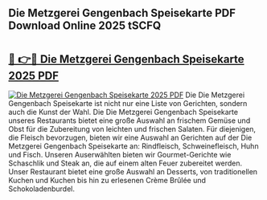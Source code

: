 ## Die Metzgerei Gengenbach Speisekarte PDF Download Online 2025 tSCFQ

# <h2><a href="http://gc5oaw.nevu.top/?p=Die+Metzgerei+Gengenbach+Speisekarte">🔗 👉🔴 Die Metzgerei Gengenbach Speisekarte 2025 PDF</a></h2>

[![Die Metzgerei Gengenbach Speisekarte 2025 PDF](https://i.imgur.com/dBaPXMq.png)](http://gc5oaw.nevu.top/?p=Die+Metzgerei+Gengenbach+Speisekarte)
Die Die Metzgerei Gengenbach Speisekarte ist nicht nur eine Liste von Gerichten, sondern auch die Kunst der Wahl. Die Die Metzgerei Gengenbach Speisekarte unseres Restaurants bietet eine große Auswahl an frischem Gemüse und Obst für die Zubereitung von leichten und frischen Salaten. Für diejenigen, die Fleisch bevorzugen, bieten wir eine Auswahl an Gerichten auf der Die Metzgerei Gengenbach Speisekarte an: Rindfleisch, Schweinefleisch, Huhn und Fisch. Unseren Auserwählten bieten wir Gourmet-Gerichte wie Schaschlik und Steak an, die auf einem alten Feuer zubereitet werden. Unser Restaurant bietet eine große Auswahl an Desserts, von traditionellen Kuchen und Kuchen bis hin zu erlesenen Crème Brûlée und Schokoladenburdel.
